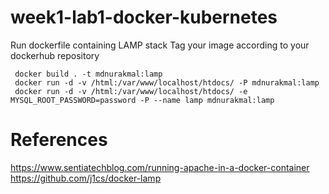 # week1-lab1-docker-kubernetes
Run dockerfile containing LAMP stack
Tag your image according to your dockerhub repository
```shell
 docker build . -t mdnurakmal:lamp
 docker run -d -v /html:/var/www/localhost/htdocs/ -P mdnurakmal:lamp
 docker run -d -v /html:/var/www/localhost/htdocs/ -e MYSQL_ROOT_PASSWORD=password -P --name lamp mdnurakmal:lamp

```


# References
https://www.sentiatechblog.com/running-apache-in-a-docker-container
https://github.com/j1cs/docker-lamp
